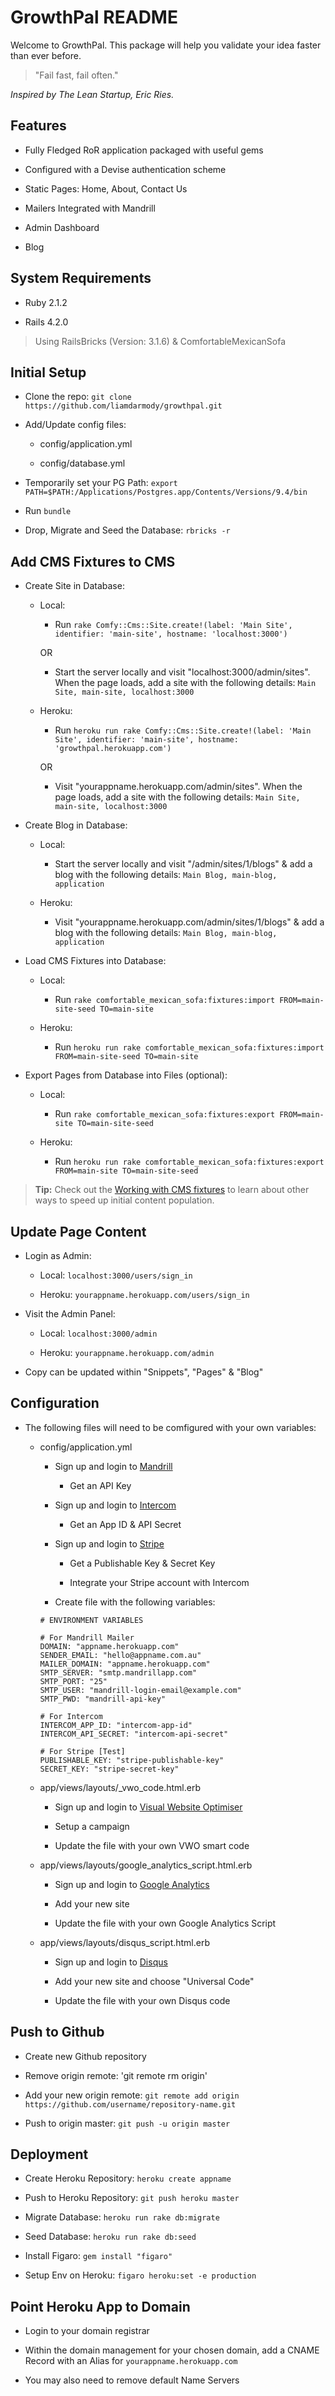 # GrowthPal README

Welcome to GrowthPal. This package will help you validate your idea faster than ever before.

> "Fail fast, fail often."

*Inspired by The Lean Startup, Eric Ries.*

Features
-------------

* Fully Fledged RoR application packaged with useful gems

* Configured with a Devise authentication scheme

* Static Pages: Home, About, Contact Us

* Mailers Integrated with Mandrill

* Admin Dashboard

* Blog

System Requirements
-------------

* Ruby 2.1.2

* Rails 4.2.0

> Using RailsBricks (Version: 3.1.6) & ComfortableMexicanSofa

Initial Setup
-------------

* Clone the repo: `git clone https://github.com/liamdarmody/growthpal.git`

* Add/Update config files:

  * config/application.yml

  * config/database.yml

* Temporarily set your PG Path: `export PATH=$PATH:/Applications/Postgres.app/Contents/Versions/9.4/bin`

* Run `bundle`

* Drop, Migrate and Seed the Database: `rbricks -r`

Add CMS Fixtures to CMS
-------------

* Create Site in Database:

  * Local:

    * Run `rake Comfy::Cms::Site.create!(label: 'Main Site', identifier: 'main-site', hostname: 'localhost:3000')`

    OR

    * Start the server locally and visit "localhost:3000/admin/sites". When the page loads, add a site with the following details: `Main Site, main-site, localhost:3000`

  * Heroku:

    * Run `heroku run rake Comfy::Cms::Site.create!(label: 'Main Site', identifier: 'main-site', hostname: 'growthpal.herokuapp.com')`

    OR

    * Visit "yourappname.herokuapp.com/admin/sites". When the page loads, add a site with the following details: `Main Site, main-site, localhost:3000`

* Create Blog in Database:

  * Local:

    * Start the server locally and visit "/admin/sites/1/blogs" & add a blog with the following details: `Main Blog, main-blog, application`

  * Heroku:

    * Visit "yourappname.herokuapp.com/admin/sites/1/blogs" & add a blog with the following details: `Main Blog, main-blog, application`

* Load CMS Fixtures into Database:

  * Local:

    * Run `rake comfortable_mexican_sofa:fixtures:import FROM=main-site-seed TO=main-site`

  * Heroku:

    * Run `heroku run rake comfortable_mexican_sofa:fixtures:import FROM=main-site-seed TO=main-site`

* Export Pages from Database into Files (optional):

  * Local:

    * Run `rake comfortable_mexican_sofa:fixtures:export FROM=main-site TO=main-site-seed`

  * Heroku:

    * Run `heroku run rake comfortable_mexican_sofa:fixtures:export FROM=main-site TO=main-site-seed`

> **Tip:** Check out the [Working with CMS fixtures](https://github.com/comfy/comfortable-mexican-sofa/wiki/Working-with-CMS-fixtures) to learn about other ways to speed up initial content population.

Update Page Content
-------------

* Login as Admin: 

  * Local: `localhost:3000/users/sign_in`

  * Heroku: `yourappname.herokuapp.com/users/sign_in`

* Visit the Admin Panel:

  * Local: `localhost:3000/admin`

  * Heroku: `yourappname.herokuapp.com/admin`

* Copy can be updated within "Snippets", "Pages" & "Blog"

Configuration
-------------

* The following files will need to be comfigured with your own variables:

  * config/application.yml

    * Sign up and login to [Mandrill](https://mandrill.com/signup/)

      * Get an API Key

    * Sign up and login to [Intercom](https://www.intercom.io/)

      * Get an App ID & API Secret

    * Sign up and login to [Stripe](https://stripe.com/au)

      * Get a Publishable Key & Secret Key

      * Integrate your Stripe account with Intercom

    * Create file with the following variables:

    ```
    # ENVIRONMENT VARIABLES
    
    # For Mandrill Mailer
    DOMAIN: "appname.herokuapp.com"
    SENDER_EMAIL: "hello@appname.com.au"
    MAILER_DOMAIN: "appname.herokuapp.com"
    SMTP_SERVER: "smtp.mandrillapp.com"
    SMTP_PORT: "25"
    SMTP_USER: "mandrill-login-email@example.com"
    SMTP_PWD: "mandrill-api-key"

    # For Intercom
    INTERCOM_APP_ID: "intercom-app-id"
    INTERCOM_API_SECRET: "intercom-api-secret"

    # For Stripe [Test]
    PUBLISHABLE_KEY: "stripe-publishable-key"
    SECRET_KEY: "stripe-secret-key"
    ```

  * app/views/layouts/_vwo_code.html.erb

    * Sign up and login to [Visual Website Optimiser](https://vwo.com)

    * Setup a campaign

    * Update the file with your own VWO smart code

  * app/views/layouts/google_analytics_script.html.erb

    * Sign up and login to [Google Analytics](http://www.google.com.au/analytics/)

    * Add your new site

    * Update the file with your own Google Analytics Script

  * app/views/layouts/disqus_script.html.erb

    * Sign up and login to [Disqus](https://disqus.com/)

    * Add your new site and choose "Universal Code"

    * Update the file with your own Disqus code

Push to Github
-------------

* Create new Github repository

* Remove origin remote: 'git remote rm origin'

* Add your new origin remote: `git remote add origin https://github.com/username/repository-name.git`

* Push to origin master: `git push -u origin master`

Deployment
-------------

* Create Heroku Repository: `heroku create appname`

* Push to Heroku Repository: `git push heroku master`

* Migrate Database: `heroku run rake db:migrate`

* Seed Database: `heroku run rake db:seed`

* Install Figaro: `gem install "figaro"`

* Setup Env on Heroku: `figaro heroku:set -e production`

Point Heroku App to Domain
-------------

* Login to your domain registrar

* Within the domain management for your chosen domain, add a CNAME Record with an Alias for `yourappname.herokuapp.com`

* You may also need to remove default Name Servers
